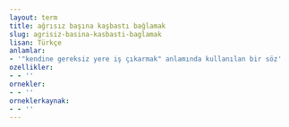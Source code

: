 ```yaml
---
layout: term
title: ağrısız başına kaşbastı bağlamak
slug: agrisiz-basina-kasbasti-baglamak
lisan: Türkçe
anlamlar:
- '"kendine gereksiz yere iş çıkarmak" anlamında kullanılan bir söz'
ozellikler:
- - ''
ornekler:
- - ''
orneklerkaynak:
- - ''
---
```

